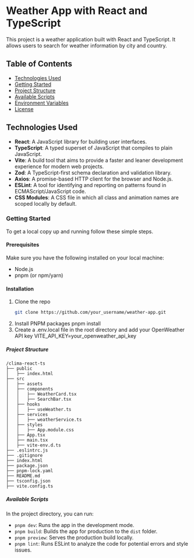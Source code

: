 # Weather App with React and TypeScript

This project is a weather application built with React and TypeScript. It allows users to search for weather information by city and country.

## Table of Contents

- [Technologies Used](#technologies-used)
- [Getting Started](#getting-started)
- [Project Structure](#project-structure)
- [Available Scripts](#available-scripts)
- [Environment Variables](#environment-variables)
- [License](#license)

## Technologies Used

- **React**: A JavaScript library for building user interfaces.
- **TypeScript**: A typed superset of JavaScript that compiles to plain JavaScript.
- **Vite**: A build tool that aims to provide a faster and leaner development experience for modern web projects.
- **Zod**: A TypeScript-first schema declaration and validation library.
- **Axios**: A promise-based HTTP client for the browser and Node.js.
- **ESLint**: A tool for identifying and reporting on patterns found in ECMAScript/JavaScript code.
- **CSS Modules**: A CSS file in which all class and animation names are scoped locally by default.

### Getting Started

To get a local copy up and running follow these simple steps.

#### Prerequisites

Make sure you have the following installed on your local machine:

- Node.js
- pnpm (or npm/yarn)

#### Installation

1. Clone the repo
   ```sh
   git clone https://github.com/your_username/weather-app.git
2. Install PNPM packages
    pnpm install
3. Create a .env.local file in the root directory and add your OpenWeather API key
    VITE_API_KEY=your_openweather_api_key
##### Project Structure
```
/clima-react-ts
├── public
│   ├── index.html
├── src
│   ├── assets
│   ├── components
│   │   ├── WeatherCard.tsx
│   │   ├── SearchBar.tsx
│   ├── hooks
│   │   ├── useWeather.ts
│   ├── services
│   │   ├── weatherService.ts
│   ├── styles
│   │   ├── App.module.css
│   ├── App.tsx
│   ├── main.tsx
│   ├── vite-env.d.ts
├── .eslintrc.js
├── .gitignore
├── index.html
├── package.json
├── pnpm-lock.yaml
├── README.md
├── tsconfig.json
├── vite.config.ts
```

##### Available Scripts

In the project directory, you can run:

- `pnpm dev`: Runs the app in the development mode.
- `pnpm build`: Builds the app for production to the `dist` folder.
- `pnpm preview`: Serves the production build locally.
- `pnpm lint`: Runs ESLint to analyze the code for potential errors and style issues.
```